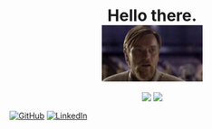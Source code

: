 <h1 align="center">Hello there.<br /> <img align="center" src="./assets/images/hellothere.jpg" height="100px" /></h1>

<div align="center">
  <a href="https://krunk-juice.github.io"><img src="https://img.shields.io/badge/Landing-seagreen?style=for-the-badge&logo=github&logoColor=white" /></a>
  <a href="https://www.linkedin.com/in/chris-ta"><img src="https://img.shields.io/badge/LinkedIn-blue?style=for-the-badge&logo=linkedin&logoColor=white)" /></a>
</div>

[![GitHub](https://img.shields.io/badge/Landing-seagreen?style=for-the-badge&logo=github&logoColor=white)](https://krunk-juice.github.io)
[![LinkedIn](https://img.shields.io/badge/LinkedIn-blue?style=for-the-badge&logo=linkedin&logoColor=white)](https://www.linkedin.com/in/chris-ta)


<!--
**Krunk-Juice/Krunk-Juice** is a ✨ _special_ ✨ repository because its `README.md` (this file) appears on your GitHub profile.

Here are some ideas to get you started:

- 🔭 I’m currently working on ...
- 🌱 I’m currently learning ...
- 👯 I’m looking to collaborate on ...
- 🤔 I’m looking for help with ...
- 💬 Ask me about ...
- 📫 How to reach me: ...
- 😄 Pronouns: ...
- ⚡ Fun fact: ...
-->
